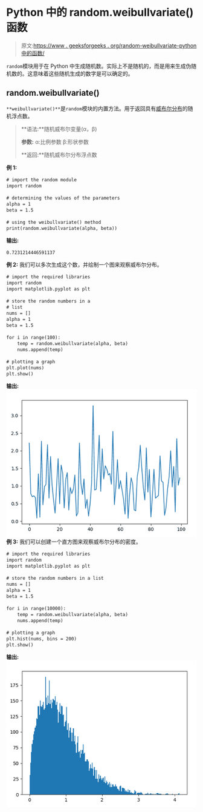# Python 中的 random.weibullvariate()函数

> 原文:[https://www . geeksforgeeks . org/random-weibullvariate-python 中的函数/](https://www.geeksforgeeks.org/random-weibullvariate-function-in-python/)

`random`模块用于在 Python 中生成随机数。实际上不是随机的，而是用来生成伪随机数的。这意味着这些随机生成的数字是可以确定的。

## random.weibullvariate()

`**weibullvariate()**`是`random`模块的内置方法。用于返回具有[威布尔分布](https://en.wikipedia.org/wiki/Weibull_distribution)的随机浮点数。

> **语法:**随机威布尔变量(α，β)
> 
> **参数:**
> α:比例参数
> β:形状参数
> 
> **返回:**随机威布尔分布浮点数

**例 1:**

```
# import the random module
import random

# determining the values of the parameters
alpha = 1
beta = 1.5

# using the weibullvariate() method
print(random.weibullvariate(alpha, beta))
```

**输出:**

```
0.7231214446591137
```

**例 2:** 我们可以多次生成这个数，并绘制一个图来观察威布尔分布。

```
# import the required libraries 
import random 
import matplotlib.pyplot as plt 

# store the random numbers in a  
# list 
nums = [] 
alpha = 1
beta = 1.5

for i in range(100): 
    temp = random.weibullvariate(alpha, beta)
    nums.append(temp) 

# plotting a graph 
plt.plot(nums) 
plt.show()
```

**输出:**
![](img/abd0e3f6541da9c165e0512784b498ee.png)
**例 3:** 我们可以创建一个直方图来观察威布尔分布的密度。

```
# import the required libraries 
import random 
import matplotlib.pyplot as plt 

# store the random numbers in a list 
nums = [] 
alpha = 1
beta = 1.5

for i in range(10000): 
    temp = random.weibullvariate(alpha, beta) 
    nums.append(temp) 

# plotting a graph 
plt.hist(nums, bins = 200) 
plt.show()
```

**输出:**
![](img/d3faad7e5efe8c5add88082f556f983b.png)